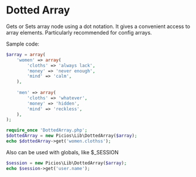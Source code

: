 # Dotted Array

Gets or Sets array node using a dot notation.
It gives a convenient access to array elements.
Particularly recommended for config arrays.

Sample code:

``` php
$array = array(
	'women' => array(
		'cloths' => 'always lack',
		'money' => 'never enough',
		'mind' => 'calm',
	),
	
	'men' => array(
		'cloths' => 'whatever',
		'money' => 'hidden',
		'mind' => 'reckless',
	),
);

require_once 'DottedArray.php';
$dottedArray = new Picios\Lib\DottedArray($array);
echo $dottedArray->get('women.clothss');
```

Also can be used with globals, like $_SESSION

``` php
$session = new Picios\Lib\DottedArray($array);
echo $session->get('user.name');
```
